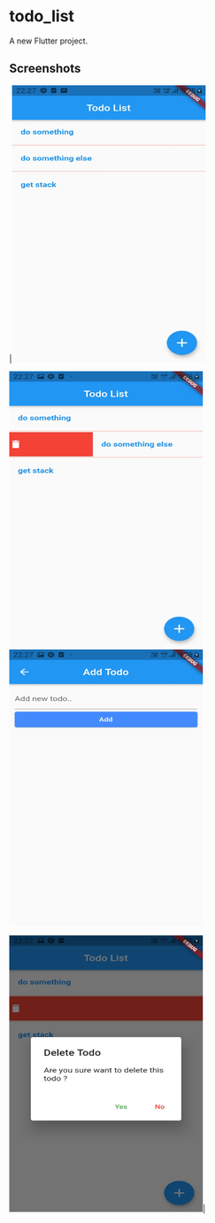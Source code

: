 # todo_list

A new Flutter project.

## Screenshots 

<!-- ![Screenshots](./screenshot/ss1.jpeg )-->

|<img src="./screenshot/ss1.jpeg" alt="screenshot" width="350" height='500'/>

<img src="./screenshot/ss2.jpeg" alt="screenshot" width="350" height='500'/>

<img src="./screenshot/ss3.jpeg" alt="screenshot" width="350" height='500'/>

<img src="./screenshot/ss4.jpeg" alt="screenshot" width="350" height='500'/>|